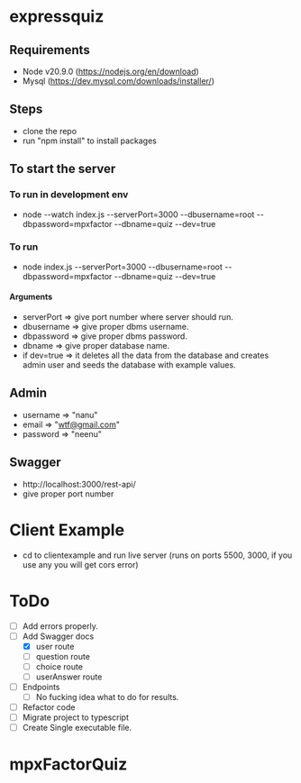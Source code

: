 # expressquiz
## Requirements
- Node v20.9.0 (https://nodejs.org/en/download)
- Mysql (https://dev.mysql.com/downloads/installer/)

## Steps
- clone the repo
- run "npm install" to install packages

## To start the server
### To run in development env
- node --watch index.js --serverPort=3000 --dbusername=root --dbpassword=mpxfactor --dbname=quiz --dev=true
### To run
- node index.js --serverPort=3000 --dbusername=root --dbpassword=mpxfactor --dbname=quiz --dev=true
#### Arguments
- serverPort => give port number where server should run.
- dbusername => give proper dbms username.
- dbpassword => give proper dbms password.
- dbname => give proper database name.
- if dev=true => it deletes all the data from the database and creates admin user and seeds the database with example values.

## Admin
- username => "nanu"
- email => "wtf@gmail.com"
- password => "neenu"

## Swagger
- http://localhost:3000/rest-api/
- give proper port number    

# Client Example
- cd to clientexample and run live server (runs on ports 5500, 3000, if you use any you will get cors error) 

# ToDo
- [ ] Add errors properly.
- [ ] Add Swagger docs
    - [x] user route
    - [ ] question route
    - [ ] choice route
    - [ ] userAnswer route
- [ ] Endpoints
    - [ ] No fucking idea what to do for results.
- [ ] Refactor code
- [ ] Migrate project to typescript
- [ ] Create Single executable file.
# mpxFactorQuiz
